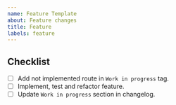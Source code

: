 ```yaml
---
name: Feature Template
about: Feature changes
title: Feature
labels: feature
---
```


## Checklist
- [ ] Add not implemented route in `Work in progress` tag.
- [ ] Implement, test and refactor feature.
- [ ] Update `Work in progress` section in changelog.
